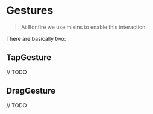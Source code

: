 # Gestures

> At Bonfire we use mixins to enable this interaction.

There are basically two:

## TapGesture

// TODO

## DragGesture

// TODO